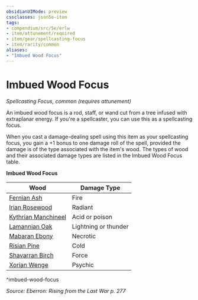 ```yaml
---
obsidianUIMode: preview
cssclasses: json5e-item
tags:
- compendium/src/5e/erlw
- item/attunement/required
- item/gear/spellcasting-focus
- item/rarity/common
aliases: 
- "Imbued Wood Focus"
---
```

# Imbued Wood Focus
*Spellcasting Focus, common (requires attunement)*  


An imbued wood focus is a rod, staff, or wand cut from a tree infused with extraplanar energy. If you're a spellcaster, you can use this as a spellcasting focus.

When you cast a damage-dealing spell using this item as your spellcasting focus, you gain a +1 bonus to one damage roll of the spell, provided the damage is of the type associated with the item's wood. The types of wood and their associated damage types are listed in the Imbued Wood Focus table.

**Imbued Wood Focus**

| Wood | Damage Type |
|------|-------------|
| [Fernian Ash](/Systems/5e/items/imbued-wood-fernian-ash-erlw.md) | Fire |
| [Irian Rosewood](/Systems/5e/items/imbued-wood-irian-rosewood-erlw.md) | Radiant |
| [Kythrian Manchineel](/Systems/5e/items/imbued-wood-kythrian-manchineel-erlw.md) | Acid or poison |
| [Lamannian Oak](/Systems/5e/items/imbued-wood-lamannian-oak-erlw.md) | Lightning or thunder |
| [Mabaran Ebony](/Systems/5e/items/imbued-wood-mabaran-ebony-erlw.md) | Necrotic |
| [Risian Pine](/Systems/5e/items/imbued-wood-risian-pine-erlw.md) | Cold |
| [Shavarran Birch](/Systems/5e/items/imbued-wood-shavarran-birch-erlw.md) | Force |
| [Xorian Wenge](/Systems/5e/items/imbued-wood-xorian-wenge-erlw.md) | Psychic |
^imbued-wood-focus

*Source: Eberron: Rising from the Last War p. 277*